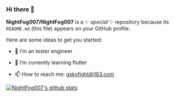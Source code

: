 ### Hi there 👋


**NightFog007/NightFog007** is a ✨ _special_ ✨ repository because its `README.md` (this file) appears on your GitHub profile.

Here are some ideas to get you started:

- 🔭 I’m an tester engineer 
- 🌱 I’m currently learning flutter

- 📫 How to reach me: gskyfight@163.com




[![NightFog007's github stats](https://github-readme-stats.vercel.app/api?username=NightFog007)](https://github.com/NightFog007/github-readme-stats)
